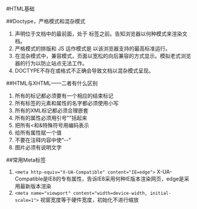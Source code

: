 #HTML基础


##Doctype，严格模式和混杂模式
1. <!DOCTYPE> 声明位于文档中的最前面，处于 <html> 标签之前。告知浏览器以何种模式来渲染文档。
2. 严格模式的排版和 JS 运作模式是 以该浏览器支持的最高标准运行。
3. 在混杂模式中，兼容模式，页面以宽松的向后兼容的方式显示。模拟老式浏览器的行为以防止站点无法工作。
4. DOCTYPE不存在或格式不正确会导致文档以混杂模式呈现。

##HTML与XHTML——二者有什么区别
1. 所有的标记都必须要有一个相应的结束标记
2. 所有标签的元素和属性的名字都必须使用小写
3. 所有的XML标记都必须合理嵌套
4. 所有的属性必须用引号""括起来
5. 把所有<和&特殊符号用编码表示
6. 给所有属性赋一个值
7. 不要在注释内容中使“--”
8. 图片必须有说明文字


##常用Meta标签
1. `<meta http-equiv="X-UA-Compatible" content="IE=edge">` 
X-UA-Compatible是IE8的专有属性，告诉IE8采用何种IE版本渲染网页，edge是采用最新版本渲染
2. `<meta name="viewport" content="width=device-width, initial-scale=1">` 
视窗宽度等于硬件宽度，初始化不进行缩放
